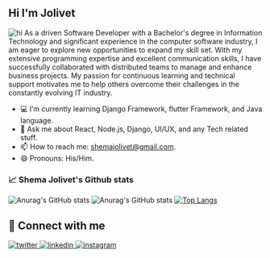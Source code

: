 ## Hi I'm Jolivet 
<!-- <img src="https://cdn.dribbble.com/users/1162077/screenshots/3848914/media/7ed7d5ca074b48b328150e5a231e8d1f.gif"  alt="hi"> -->
<img src="https://i.pinimg.com/originals/81/17/8b/81178b47a8598f0c81c4799f2cdd4057.gif"  alt="hi">
As a driven Software Developer with a Bachelor's degree in Information Technology and significant experience in the computer software industry, I am eager to explore new opportunities to expand my skill set. With my extensive programming expertise and excellent communication skills, I have successfully collaborated with distributed teams to manage and enhance business projects. My passion for continuous learning and technical support motivates me to help others overcome their challenges in the constantly evolving IT industry.

- :computer:  I’m currently learning Django Framework, flutter Framework, and Java language.
- 💬 Ask me about React, Node.js, Django, UI/UX, and any Tech related stuff.
- 📫 How to reach me: shemajolivet@gmail.com.
- 😄 Pronouns: His/Him.


### :chart_with_upwards_trend: Shema Jolivet's Github stats
![Anurag's GitHub stats](https://github-readme-stats.vercel.app/api?username=shemajolivetgislain&show_icons=true&count_private=true&theme=highcontrast)
![Anurag's GitHub stats](https://github-readme-streak-stats.herokuapp.com/?user=shemajolivetgislain&&theme=highcontrast)
[![Top Langs](https://github-readme-stats.vercel.app/api/top-langs/?username=shemajolivetgislain&layout=compact&hide=less,scss,css,html&theme=highcontrast&show_icons=true)](https://github.com/shemajolivetgislain/github-readme-stats)

## :punch: Connect with me  
<a href="https://twitter.com/shemajolivet1" target="_blank">
<img src=https://img.shields.io/badge/twitter-%2300acee.svg?&style=for-the-badge&logo=twitter&logoColor=white alt=twitter style="margin-bottom: 5px;" />
</a>
<a href="https://www.linkedin.com/in/shema-j-31b795123/" target="_blank">
<img src=https://img.shields.io/badge/linkedin-%231E77B5.svg?&style=for-the-badge&logo=linkedin&logoColor=white alt=linkedin style="margin-bottom: 5px;" />
</a>
<a href="https://instagram.com/shemajolivet" target="_blank">
<img src=https://img.shields.io/badge/instagram-%23000000.svg?&style=for-the-badge&logo=instagram&logoColor=white alt=instagram style="margin-bottom: 5px;" />
</a> 
